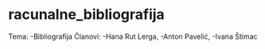 # racunalne_bibliografija
Tema: 
-Bibliografija
Članovi: 
-Hana Rut Lerga, 
-Anton Pavelić, 
-Ivana Štimac


